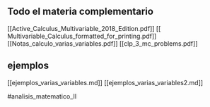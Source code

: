 ## Todo el materia complementario

[[Active_Calculus_Multivariable_2018_Edition.pdf]]
[[ Multivariable_Calculus_formatted_for_printing.pdf]]
[[Notas_calculo_varias_variables.pdf]]
[[clp_3_mc_problems.pdf]]

## ejemplos 

[[ejemplos_varias_variables.md]]
[[ejemplos_varias_variables2.md]]

#analisis_matematico_II
